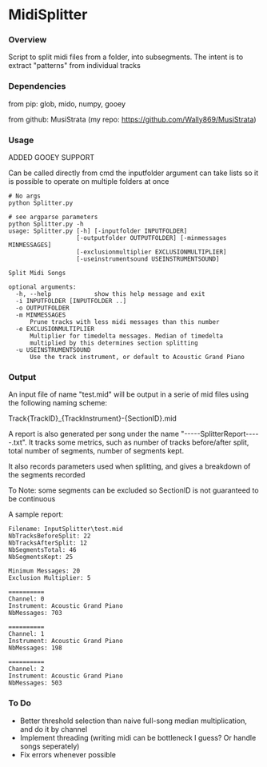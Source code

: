 # MidiSplitter

### Overview

Script to split midi files from a folder, into subsegments.
The intent is to extract "patterns" from individual tracks


### Dependencies

from pip: glob, mido, numpy, gooey

from github: MusiStrata (my repo: https://github.com/Wally869/MusiStrata)



### Usage

ADDED GOOEY SUPPORT

Can be called directly from cmd
the inputfolder argument can take lists so it is possible to operate on multiple folders at once

```
# No args
python Splitter.py

# see argparse parameters
python Splitter.py -h 
usage: Splitter.py [-h] [-inputfolder INPUTFOLDER]
                   [-outputfolder OUTPUTFOLDER] [-minmessages MINMESSAGES]
                   [-exclusionmultiplier EXCLUSIONMULTIPLIER]
                   [-useinstrumentsound USEINSTRUMENTSOUND]

Split Midi Songs

optional arguments:
  -h, --help            show this help message and exit
  -i INPUTFOLDER [INPUTFOLDER ..]
  -o OUTPUTFOLDER
  -m MINMESSAGES
      Prune tracks with less midi messages than this number
  -e EXCLUSIONMULTIPLIER
      Multiplier for timedelta messages. Median of timedelta
      multiplied by this determines section splitting
  -u USEINSTRUMENTSOUND
      Use the track instrument, or default to Acoustic Grand Piano
```



### Output

An input file of name "test.mid" will be output in a serie of mid files using the following naming scheme:

Track{TrackID}_{TrackInstrument}-{SectionID}.mid

A report is also generated per song under the name "-----SplitterReport-----.txt".
It tracks some metrics, such as number of tracks before/after split, total number of segments,
number of segments kept.

It also records parameters used when splitting, and gives a breakdown of the segments recorded

To Note: some segments can be excluded so SectionID is not guaranteed to be continuous

A sample report:
```text
Filename: InputSplitter\test.mid
NbTracksBeforeSplit: 22
NbTracksAfterSplit: 12
NbSegmentsTotal: 46
NbSegmentsKept: 25

Minimum Messages: 20
Exclusion Multiplier: 5

==========
Channel: 0
Instrument: Acoustic Grand Piano
NbMessages: 703

==========
Channel: 1
Instrument: Acoustic Grand Piano
NbMessages: 198

==========
Channel: 2
Instrument: Acoustic Grand Piano
NbMessages: 503

```

### To Do

- Better threshold selection than naive full-song median multiplication, and do it by channel
- Implement threading (writing midi can be bottleneck I guess? Or handle songs seperately)
- Fix errors whenever possible
